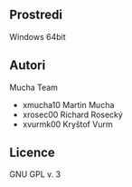 Prostredi
---------

[//]: <> (Ubuntu 64bit)
Windows 64bit

Autori
------

Mucha Team
- xmucha10 Martin Mucha
- xrosec00 Richard Rosecký 
- xvurmk00 Kryštof Vurm

Licence
-------

GNU GPL v. 3
